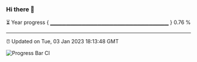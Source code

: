 ### Hi there 👋

⏳ Year progress { ▁▁▁▁▁▁▁▁▁▁▁▁▁▁▁▁▁▁▁▁▁▁▁▁▁▁▁▁▁▁ } 0.76 %

---

⏰ Updated on Tue, 03 Jan 2023 18:13:48 GMT

![Progress Bar CI](https://github.com/liununu/liununu/workflows/Progress%20Bar%20CI/badge.svg)
